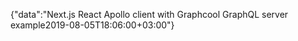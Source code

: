 {"data":"Next.js React Apollo client with Graphcool GraphQL server example2019-08-05T18:06:00+03:00"}
